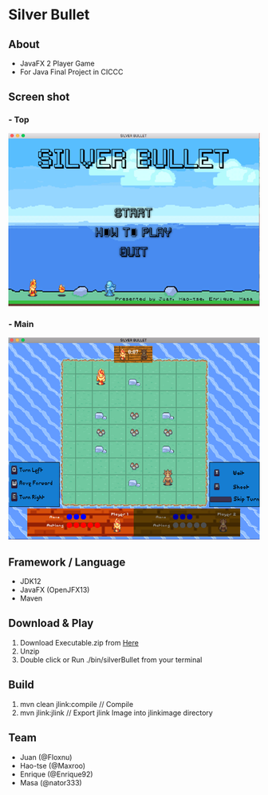 # Silver Bullet
## About
- JavaFX 2 Player Game
- For Java Final Project in CICCC

## Screen shot
### - Top
![Top](/screenshots/Top.png)

### - Main
![Main](/screenshots/Main.png)

## Framework / Language

- JDK12
- JavaFX (OpenJFX13)
- Maven

## Download & Play
1. Download Executable.zip from [Here](https://storage.cloud.google.com/silver-bullet/Executable.zip?hl=en)
2. Unzip
3. Double click or Run ./bin/silverBullet from your terminal

## Build
1. mvn clean jlink:compile // Compile
2. mvn jlink:jlink  // Export jlink Image into jlinkimage directory

## Team
- Juan (@Floxnu)
- Hao-tse (@Maxroo)
- Enrique (@Enrique92)
- Masa (@nator333)
